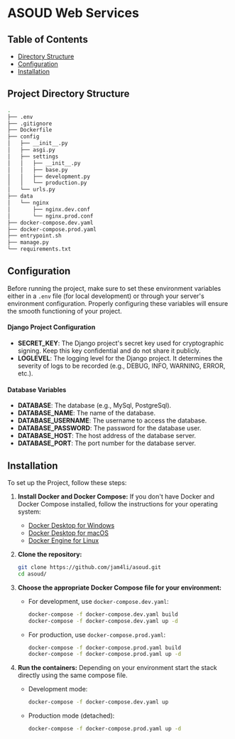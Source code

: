 # ASOUD Web Services

## Table of Contents

- [Directory Structure](#directory-structure)
- [Configuration](#configuration)
- [Installation](#installation)


## Project Directory Structure
```bash
.
├── .env
├── .gitignore
├── Dockerfile
├── config
│   ├── __init__.py
│   ├── asgi.py
│   ├── settings
│   │   ├── __init__.py
│   │   ├── base.py
│   │   ├── development.py
│   │   └── production.py
│   └── urls.py
├── data
│   └── nginx
│       ├── nginx.dev.conf
│       └── nginx.prod.conf
├── docker-compose.dev.yaml
├── docker-compose.prod.yaml
├── entrypoint.sh
├── manage.py
└── requirements.txt
```

## Configuration
Before running the project, make sure to set these environment variables either in a `.env` file (for local development) or through your server's environment configuration. Properly configuring these variables will ensure the smooth functioning of your project.

#### Django Project Configuration
- **SECRET_KEY**: The Django project's secret key used for cryptographic signing. Keep this key confidential and do not share it publicly.
- **LOGLEVEL**: The logging level for the Django project. It determines the severity of logs to be recorded (e.g., DEBUG, INFO, WARNING, ERROR, etc.).

#### Database Variables

- **DATABASE**: The database (e.g., MySql, PostgreSql).
- **DATABASE_NAME**: The name of the database.
- **DATABASE_USERNAME**: The username to access the database.
- **DATABASE_PASSWORD**: The password for the database user.
- **DATABASE_HOST**: The host address of the database server.
- **DATABASE_PORT**: The port number for the database server.

## Installation
To set up the Project, follow these steps:

1. **Install Docker and Docker Compose:** If you don't have Docker and Docker Compose installed, follow the instructions for your operating system:
    - [Docker Desktop for Windows](https://docs.docker.com/desktop/windows/install/)
    - [Docker Desktop for macOS](https://docs.docker.com/desktop/mac/install/)
    - [Docker Engine for Linux](https://docs.docker.com/engine/install/)

2. **Clone the repository:**
    ```bash
    git clone https://github.com/jam4li/asoud.git
    cd asoud/
    ```

3. **Choose the appropriate Docker Compose file for your environment:**
    * For development, use `docker-compose.dev.yaml`:
        ```bash
        docker-compose -f docker-compose.dev.yaml build
        docker-compose -f docker-compose.dev.yaml up -d
        ```

    * For production, use `docker-compose.prod.yaml`:
        ```bash
        docker-compose -f docker-compose.prod.yaml build
        docker-compose -f docker-compose.prod.yaml up -d
        ```

4. **Run the containers:** Depending on your environment start the stack
   directly using the same compose file.

    * Development mode:
        ```bash
        docker-compose -f docker-compose.dev.yaml up
        ```

    * Production mode (detached):
        ```bash
        docker-compose -f docker-compose.prod.yaml up -d
        ```

